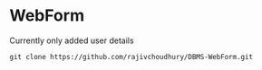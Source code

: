 # WebForm
Currently only added user details 
```
git clone https://github.com/rajivchoudhury/DBMS-WebForm.git
```